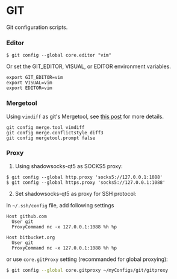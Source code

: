 GIT
===

Git configuration scripts.

### Editor

```
$ git config --global core.editor "vim"
```

Or set the GIT_EDITOR, VISUAL, or EDITOR environment variables.

```
export GIT_EDITOR=vim
export VISUAL=vim
export EDITOR=vim
```

### Mergetool

Using `vimdiff` as git's Mergetool, see [this post](http://www.rosipov.com/blog/use-vimdiff-as-git-mergetool/) for more details.

```
git config merge.tool vimdiff
git config merge.conflictstyle diff3
git config mergetool.prompt false
```

### Proxy

1. Using shadowsocks-qt5 as SOCKS5 proxy:

```text
$ git config --global http.proxy 'socks5://127.0.0.1:1088'
$ git config --global https.proxy 'socks5://127.0.0.1:1088'
```

2. Set shadowsocks-qt5 as proxy for SSH protocol:

In `~/.ssh/config` file, add following settings

```text
Host github.com
  User git
  ProxyCommand nc -x 127.0.0.1:1088 %h %p

Host bitbucket.org
  User git
  ProxyCommand nc -x 127.0.0.1:1088 %h %p
```

or use `core.gitProxy` setting (recommanded for global proxying):

```sh
$ git config --global core.gitproxy ~/myConfigs/git/gitproxy
```
